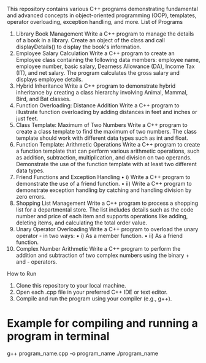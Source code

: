 This repository contains various C++ programs demonstrating fundamental and advanced concepts in object-oriented programming (OOP), templates, operator overloading, exception handling, and more.
List of Programs

1. Library Book Management
Write a C++ program to manage the details of a book in a library. Create an object of the class and call displayDetails() to display the book's information.
2. Employee Salary Calculation
Write a C++ program to create an Employee class containing the following data members: employee name, employee number, basic salary, Dearness Allowance (DA), Income Tax (IT), and net salary. The program calculates the gross salary and displays employee details.
3. Hybrid Inheritance
Write a C++ program to demonstrate hybrid inheritance by creating a class hierarchy involving Animal, Mammal, Bird, and Bat classes.
4. Function Overloading: Distance Addition
Write a C++ program to illustrate function overloading by adding distances in feet and inches or just feet.
5. Class Template: Maximum of Two Numbers
Write a C++ program to create a class template to find the maximum of two numbers. The class template should work with different data types such as int and float.
6. Function Template: Arithmetic Operations
Write a C++ program to create a function template that can perform various arithmetic operations, such as addition, subtraction, multiplication, and division on two operands. Demonstrate the use of the function template with at least two different data types.
7. Friend Functions and Exception Handling
•	i) Write a C++ program to demonstrate the use of a friend function.
•	ii) Write a C++ program to demonstrate exception handling by catching and handling division by zero errors.
8. Shopping List Management
Write a C++ program to process a shopping list for a departmental store. The list includes details such as the code number and price of each item and supports operations like adding, deleting items, and calculating the total order value.
9. Unary Operator Overloading
Write a C++ program to overload the unary operator - in two ways:
•	i) As a member function.
•	ii) As a friend function.
10. Complex Number Arithmetic
Write a C++ program to perform the addition and subtraction of two complex numbers using the binary + and - operators.

How to Run
1.	Clone this repository to your local machine.
2.	Open each .cpp file in your preferred C++ IDE or text editor.
3.	Compile and run the program using your compiler (e.g., g++).
# Example for compiling and running a program in terminal
g++ program_name.cpp -o program_name
./program_name

